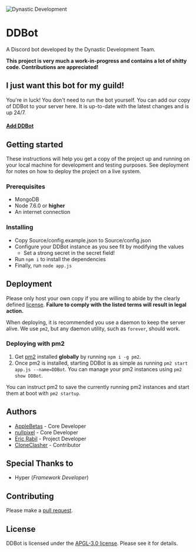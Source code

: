 ![Dynastic Development](https://github.com/dynasticdevelop/assets/raw/master/images/brand.png)

# DDBot

A Discord bot developed by the Dynastic Development Team.

**This project is very much a work-in-progress and contains a lot of shitty code. Contributions are appreciated!**

## I just want this bot for my guild!

You're in luck! You don't need to run the bot yourself. You can add our copy of DDBot to your server here. It is up-to-date with the latest changes and is up 24/7.

#### [Add DDBot](https://discordapp.com/oauth2/authorize?client_id=290294410938155008&permissions=535882838&redirect_uri=https%3A%2F%2Fdynastic.co%2Fbot%2Fauth&response_type=code&scope=bot&state=tEP4SiYR1px4nX7xuuw686LQT9hFuXGivSAneqAcCgQ%3D)

## Getting started

These instructions will help you get a copy of the project up and running on your local machine for development and testing purposes. See deployment for notes on how to deploy the project on a live system.

### Prerequisites

* MongoDB
* Node 7.6.0 or **higher**
* An internet connection

### Installing

* Copy Source/config.example.json to Source/config.json
* Configure your DDBot instance as you see fit by modifying the values
    * Set a strong secret in the secret field!
* Run `npm i` to install the dependencies
* Finally, run `node app.js`

## Deployment

Please only host your own copy if you are willing to abide by the clearly defined [license](https://github.com/dynasticdevelop/DDBot/blob/master/LICENSE). **Failure to comply with the listed terms will result in legal action.**

When deploying, it is recommended you use a daemon to keep the server alive. We use `pm2`, but any daemon utility, such as `forever`, should work.

### Deploying with pm2

1. Get [pm2](http://pm2.keymetrics.io) installed **globally** by running `npm i -g pm2`.
2. Once pm2 is installed, starting DDBot is as simple as running `pm2 start app.js --name=DDBot`.
You can manage your pm2 instances using `pm2 show DDBot`.

You can instruct pm2 to save the currently running pm2 instances and start them at boot with `pm2 startup`.

## Authors

* [AppleBetas](https://applebetas.co) - Core Developer
* [nullpixel](https://nullpixel.uk) - Core Developer
* [Eric Rabil](https://www.github.com/EricRabil) - Project Developer
* [CloneClasher](https://www.github.com/CloneClasher) - Contributor

## Special Thanks to

* Hyper (*Framework Developer*)

## Contributing 

Please make a [pull request](/https://github.com/dynasticdevelop/DDBot/pulls).

## License

DDBot is licensed under the [APGL-3.0 license](https://github.com/dynasticdevelop/DDBot/blob/master/LICENSE). Please see it for details.
